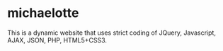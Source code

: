 michaelotte
===========

This is a dynamic website that uses strict coding of JQuery, Javascript, AJAX, JSON, PHP, HTML5+CSS3.